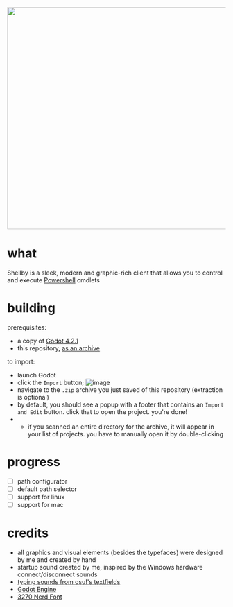 <img src="https://github.com/Gapva/Shellby/assets/90116898/074726ac-191a-4956-8b64-5002b5e92606" width=512>

# what
Shellby is a sleek, modern and graphic-rich client that allows you to control and execute [Powershell](https://learn.microsoft.com/en-us/powershell/scripting/install/installing-powershell-on-windows?view=powershell-7.4) cmdlets

# building
prerequisites:
- a copy of [Godot 4.2.1](https://github.com/godotengine/godot/releases/download/4.2.1-stable/Godot_v4.2.1-stable_win64.exe.zip)
- this repository, [as an archive](https://github.com/Gapva/Shellby/archive/refs/heads/main.zip)

to import:
- launch Godot
- click the `Import` button; ![image](https://github.com/Gapva/Shellby/assets/90116898/218866b6-d450-4a0e-93d4-9de7114613de)
- navigate to the `.zip` archive you just saved of this repository (extraction is optional)
- by default, you should see a popup with a footer that contains an `Import and Edit` button. click that to open the project. you're done!
- - if you scanned an entire directory for the archive, it will appear in your list of projects. you have to manually open it by double-clicking

# progress
- [ ] path configurator
- [ ] default path selector
- [ ] support for linux
- [ ] support for mac

# credits
- all graphics and visual elements (besides the typefaces) were designed by me and created by hand
- startup sound created by me, inspired by the Windows hardware connect/disconnect sounds
- [typing sounds from osu!'s textfields](https://github.com/ppy/osu-resources/tree/c3848d8b1c84966abe851d915bcca878415614b4/osu.Game.Resources/Samples/Keyboard)
- [Godot Engine](https://godotengine.org/)
- [3270 Nerd Font](https://github.com/ryanoasis/nerd-fonts/releases/download/v3.1.1/3270.zip)
